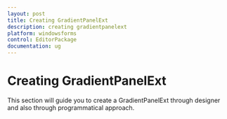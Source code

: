 ```yaml
---
layout: post
title: Creating GradientPanelExt
description: creating gradientpanelext
platform: windowsforms
control: EditorPackage 
documentation: ug
---
```

# Creating GradientPanelExt


This section will guide you to create a GradientPanelExt through designer and also through programmatical approach.

